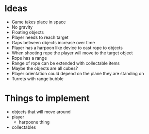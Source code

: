 # Ideas

- Game takes place in space
- No gravity
- Floating objects
- Player needs to reach target
- Gaps between objects increase over time
- Player has a harpoon like device to cast rope to objects
- When shooting rope the player will move to the target object
- Rope has a range
- Range of rope can be extended with collectable items
- Maybe the objects are all cubes?
- Player orientation could depend on the plane they are standing on
- Turrets with range bubble

# Things to implement

- objects that will move around
- player
  - harpoone thing
- collectables
